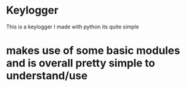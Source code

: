 # Keylogger
This is a keylogger I made with python its quite simple

# makes use of some basic modules and is overall pretty simple to understand/use
